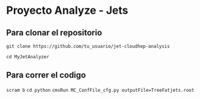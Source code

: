 # Proyecto Analyze - Jets
## Para clonar el repositorio

```git clone https://github.com/tu_usuario/jet-cloudhep-analysis```


```cd MyJetAnalyzer```

## Para correr el codigo

```scram b```
```cd python```
```cmsRun MC_ConfFile_cfg.py outputFile=TreeFatjets.root```
